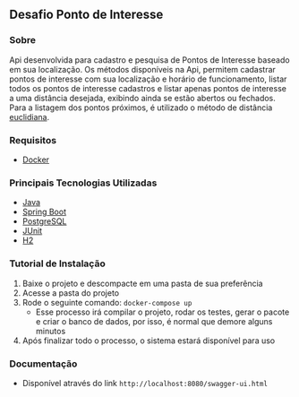 ## Desafio Ponto de Interesse

### Sobre
Api desenvolvida para cadastro e pesquisa de Pontos de Interesse baseado em sua localização.
Os métodos disponíveis na Api, permitem cadastrar pontos de interesse com sua localização e horário de funcionamento, listar todos os pontos de interesse cadastros e listar apenas pontos de interesse a uma distância desejada, exibindo ainda se estão abertos ou fechados.
<br>Para a listagem dos pontos próximos, é utilizado o método de distância [euclidiana](https://pt.wikipedia.org/wiki/Dist%C3%A2ncia_euclidiana).

### Requisitos
 - [Docker](https://docs.docker.com/)

### Principais Tecnologias Utilizadas
 - [Java](https://www.java.com/pt_BR/)
 - [Spring Boot](https://spring.io/projects/spring-boot)
 - [PostgreSQL](https://www.postgresql.org/)
 - [JUnit](https://junit.org/junit5/)
 - [H2](https://www.h2database.com/html/main.html)

### Tutorial de Instalação
  1) Baixe o projeto e descompacte em uma pasta de sua preferência
  2) Acesse a pasta do projeto
  3) Rode o seguinte comando: ```docker-compose up```
     - Esse processo irá compilar o projeto, rodar os testes, gerar o pacote e criar o banco de dados, por isso, é normal que demore alguns minutos
  4) Após finalizar todo o processo, o sistema estará disponível para uso
  
### Documentação
  - Disponível através do link ```http://localhost:8080/swagger-ui.html```
